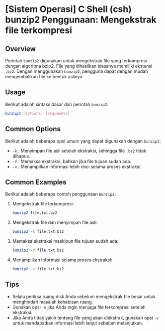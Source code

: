 # [Sistem Operasi] C Shell (csh) bunzip2 Penggunaan: Mengekstrak file terkompresi

## Overview
Perintah `bunzip2` digunakan untuk mengekstrak file yang terkompresi dengan algoritma bzip2. File yang dihasilkan biasanya memiliki ekstensi `.bz2`. Dengan menggunakan `bunzip2`, pengguna dapat dengan mudah mengembalikan file ke bentuk aslinya.

## Usage
Berikut adalah sintaks dasar dari perintah `bunzip2`:

```bash
bunzip2 [options] [arguments]
```

## Common Options
Berikut adalah beberapa opsi umum yang dapat digunakan dengan `bunzip2`:

- `-k` : Menyimpan file asli setelah ekstraksi, sehingga file `.bz2` tidak dihapus.
- `-f` : Memaksa ekstraksi, bahkan jika file tujuan sudah ada.
- `-v` : Menampilkan informasi lebih rinci selama proses ekstraksi.

## Common Examples
Berikut adalah beberapa contoh penggunaan `bunzip2`:

1. Mengekstrak file terkompresi:
   ```bash
   bunzip2 file.txt.bz2
   ```

2. Mengekstrak file dan menyimpan file asli:
   ```bash
   bunzip2 -k file.txt.bz2
   ```

3. Memaksa ekstraksi meskipun file tujuan sudah ada:
   ```bash
   bunzip2 -f file.txt.bz2
   ```

4. Menampilkan informasi selama proses ekstraksi:
   ```bash
   bunzip2 -v file.txt.bz2
   ```

## Tips
- Selalu periksa ruang disk Anda sebelum mengekstrak file besar untuk menghindari masalah kehabisan ruang.
- Gunakan opsi `-k` jika Anda ingin menjaga file terkompresi setelah ekstraksi.
- Jika Anda tidak yakin tentang file yang akan diekstrak, gunakan opsi `-v` untuk mendapatkan informasi lebih lanjut sebelum melanjutkan.